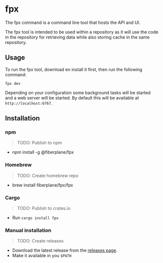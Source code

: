 # fpx

The fpx command is a command line tool that hosts the API and UI.

The fpx tool is intended to be used within a repository as it will use the code
in the repository for retrieving data while also storing cache in the same
repository.

## Usage

To run the fpx tool, download en install it first, then run the following command:

```
fpx dev
```

Depending on your configuration some background tasks will be started and a web
server will be started. By default this will be available at
`http://localhost:6767`.

## Installation

### npm

> TODO: Publish to npm

- npm install -g @fiberplane/fpx

### Homebrew

> TODO: Create homebrew repo

- brew install fiberplane/fpx/fpx

### Cargo

> TODO: Publish to crates.io

- Run `cargo install fpx`

### Manual installation

> TODO: Create releases

- Download the latest release from the [releases page](https://github.com/fiberplane/fpx/releases).
- Make it available in you `$PATH`
